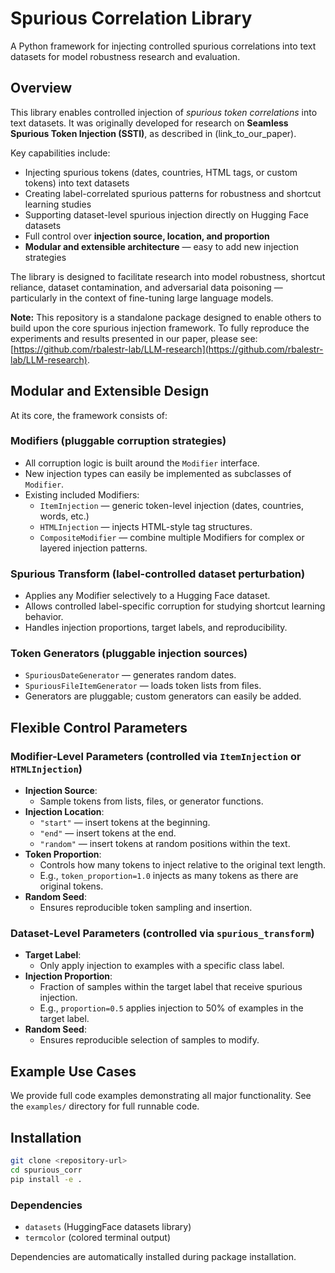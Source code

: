 # Spurious Correlation Library

A Python framework for injecting controlled spurious correlations into text datasets for model robustness research and evaluation.

## Overview

This library enables controlled injection of *spurious token correlations* into text datasets. It was originally developed for research on **Seamless Spurious Token Injection (SSTI)**, as described in (link_to_our_paper).

Key capabilities include:

- Injecting spurious tokens (dates, countries, HTML tags, or custom tokens) into text datasets
- Creating label-correlated spurious patterns for robustness and shortcut learning studies
- Supporting dataset-level spurious injection directly on Hugging Face datasets
- Full control over **injection source, location, and proportion**
- **Modular and extensible architecture** — easy to add new injection strategies

The library is designed to facilitate research into model robustness, shortcut reliance, dataset contamination, and adversarial data poisoning — particularly in the context of fine-tuning large language models.

**Note:** This repository is a standalone package designed to enable others to build upon the core spurious injection framework. To fully reproduce the experiments and results presented in our paper, please see: [https://github.com/rbalestr-lab/LLM-research](https://github.com/rbalestr-lab/LLM-research).

## Modular and Extensible Design

At its core, the framework consists of:

### Modifiers (pluggable corruption strategies)

- All corruption logic is built around the `Modifier` interface.
- New injection types can easily be implemented as subclasses of `Modifier`.
- Existing included Modifiers:
  - `ItemInjection` — generic token-level injection (dates, countries, words, etc.)
  - `HTMLInjection` — injects HTML-style tag structures.
  - `CompositeModifier` — combine multiple Modifiers for complex or layered injection patterns.

### Spurious Transform (label-controlled dataset perturbation)

- Applies any Modifier selectively to a Hugging Face dataset.
- Allows controlled label-specific corruption for studying shortcut learning behavior.
- Handles injection proportions, target labels, and reproducibility.

### Token Generators (pluggable injection sources)

- `SpuriousDateGenerator` — generates random dates.
- `SpuriousFileItemGenerator` — loads token lists from files.
- Generators are pluggable; custom generators can easily be added.

## Flexible Control Parameters

### Modifier-Level Parameters (controlled via `ItemInjection` or `HTMLInjection`)

- **Injection Source**:
  - Sample tokens from lists, files, or generator functions.
- **Injection Location**:
  - `"start"` — insert tokens at the beginning.
  - `"end"` — insert tokens at the end.
  - `"random"` — insert tokens at random positions within the text.
- **Token Proportion**:
  - Controls how many tokens to inject relative to the original text length.
  - E.g., `token_proportion=1.0` injects as many tokens as there are original tokens.
- **Random Seed**:
  - Ensures reproducible token sampling and insertion.

### Dataset-Level Parameters (controlled via `spurious_transform`)

- **Target Label**:
  - Only apply injection to examples with a specific class label.
- **Injection Proportion**:
  - Fraction of samples within the target label that receive spurious injection.
  - E.g., `proportion=0.5` applies injection to 50% of examples in the target label.
- **Random Seed**:
  - Ensures reproducible selection of samples to modify.

## Example Use Cases

We provide full code examples demonstrating all major functionality. See the `examples/` directory for full runnable code.

## Installation

```bash
git clone <repository-url>
cd spurious_corr
pip install -e .
```
### Dependencies

- `datasets` (HuggingFace datasets library)
- `termcolor` (colored terminal output)

Dependencies are automatically installed during package installation.
